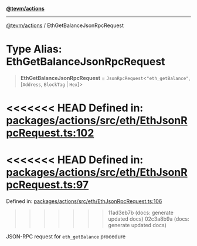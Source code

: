 [**@tevm/actions**](../README.md)

***

[@tevm/actions](../globals.md) / EthGetBalanceJsonRpcRequest

# Type Alias: EthGetBalanceJsonRpcRequest

> **EthGetBalanceJsonRpcRequest** = `JsonRpcRequest`\<`"eth_getBalance"`, \[`Address`, `BlockTag` \| `Hex`\]\>

<<<<<<< HEAD
Defined in: [packages/actions/src/eth/EthJsonRpcRequest.ts:102](https://github.com/evmts/tevm-monorepo/blob/main/packages/actions/src/eth/EthJsonRpcRequest.ts#L102)
=======
<<<<<<< HEAD
Defined in: [packages/actions/src/eth/EthJsonRpcRequest.ts:97](https://github.com/evmts/tevm-monorepo/blob/main/packages/actions/src/eth/EthJsonRpcRequest.ts#L97)
=======
Defined in: [packages/actions/src/eth/EthJsonRpcRequest.ts:106](https://github.com/evmts/tevm-monorepo/blob/main/packages/actions/src/eth/EthJsonRpcRequest.ts#L106)
>>>>>>> 11ad3eb7b (docs: generate updated docs)
>>>>>>> 02c3a8b9a (docs: generate updated docs)

JSON-RPC request for `eth_getBalance` procedure
